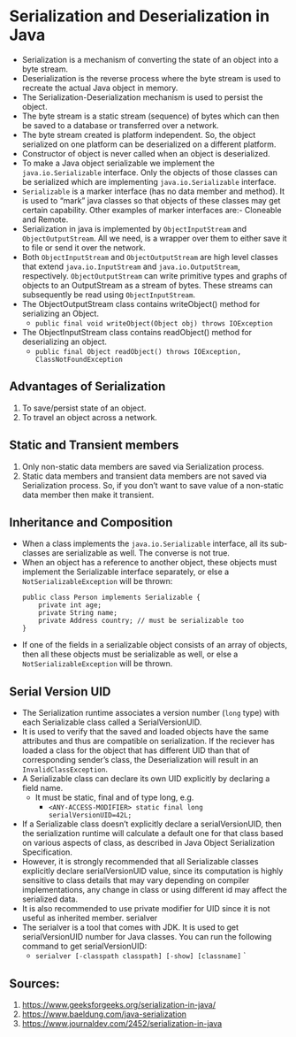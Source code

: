 # Serialization and Deserialization in Java
* Serialization is a mechanism of converting the state of an object into a byte stream. 
* Deserialization is the reverse process where the byte stream is used to recreate the actual Java object in memory. 
* The Serialization-Deserialization mechanism is used to persist the object.
* The byte stream is a static stream (sequence) of bytes which can then be saved to a database or transferred over a network.
* The byte stream created is platform independent. So, the object serialized on one platform can be deserialized on a different platform.
* Constructor of object is never called when an object is deserialized.
* To make a Java object serializable we implement the `java.io.Serializable` interface. Only the objects of those classes can be serialized which are implementing `java.io.Serializable` interface.
* `Serializable` is a marker interface (has no data member and method). It is used to “mark” java classes so that objects of these classes may get certain capability. Other examples of marker interfaces are:- Cloneable and Remote.
* Serialization in java is implemented by `ObjectInputStream` and `ObjectOutputStream`. All we need, is a wrapper over them to either save it to file or send it over the network.
* Both `ObjectInputStream` and `ObjectOutputStream` are high level classes that extend `java.io.InputStream` and `java.io.OutputStream`, respectively. `ObjectOutputStream` can write primitive types and graphs of objects to an OutputStream as a stream of bytes. These streams can subsequently be read using `ObjectInputStream`.
* The ObjectOutputStream class contains writeObject() method for serializing an Object.
  * `public final void writeObject(Object obj) throws IOException`
* The ObjectInputStream class contains readObject() method for deserializing an object.
    * `public final Object readObject() throws IOException, ClassNotFoundException`

## Advantages of Serialization
1. To save/persist state of an object.
2. To travel an object across a network.

## Static and Transient members
1. Only non-static data members are saved via Serialization process.
2. Static data members and transient data members are not saved via Serialization process. So, if you don’t want to save value of a non-static data member then make it transient.

## Inheritance and Composition
* When a class implements the `java.io.Serializable` interface, all its sub-classes are serializable as well. The converse is not true.
* When an object has a reference to another object, these objects must implement the Serializable interface separately, or else a `NotSerializableException` will be thrown:
    ```
    public class Person implements Serializable {
        private int age;
        private String name;
        private Address country; // must be serializable too
    }
    ```
* If one of the fields in a serializable object consists of an array of objects, then all these objects must be serializable as well, or else a `NotSerializableException` will be thrown.

## Serial Version UID
* The Serialization runtime associates a version number (`long` type) with each Serializable class called a SerialVersionUID. 
* It is used to verify that the saved and loaded objects have the same attributes and thus are compatible on serialization. If the reciever has loaded a class for the object that has different UID than that of corresponding sender’s class, the Deserialization will result in an `InvalidClassException`. 
* A Serializable class can declare its own UID explicitly by declaring a field name.
  * It must be static, final and of type long, e.g.
    * `<ANY-ACCESS-MODIFIER> static final long serialVersionUID=42L;`
* If a Serializable class doesn’t explicitly declare a serialVersionUID, then the serialization runtime will calculate a default one for that class based on various aspects of class, as described in Java Object Serialization Specification. 
* However, it is strongly recommended that all Serializable classes explicitly declare serialVersionUID value, since its computation is highly sensitive to class details that may vary depending on compiler implementations, any change in class or using different id may affect the serialized data.
* It is also recommended to use private modifier for UID since it is not useful as inherited member.
serialver
* The serialver is a tool that comes with JDK. It is used to get serialVersionUID number for Java classes.
You can run the following command to get serialVersionUID:
    * `serialver [-classpath classpath] [-show] [classname]`
`

## Sources:
1. https://www.geeksforgeeks.org/serialization-in-java/
2. https://www.baeldung.com/java-serialization
3. https://www.journaldev.com/2452/serialization-in-java
